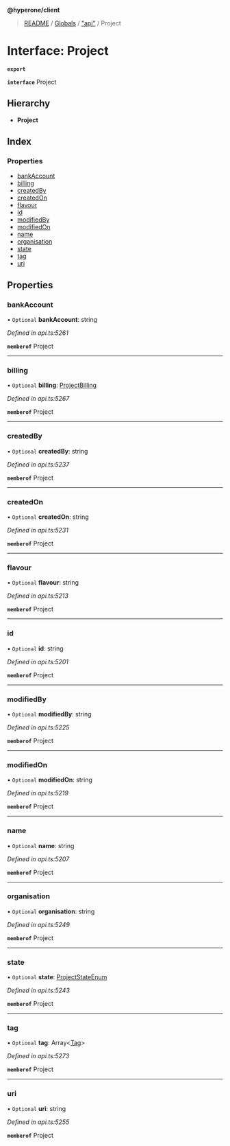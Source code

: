 **@hyperone/client**

> [README](../README.md) / [Globals](../globals.md) / ["api"](../modules/_api_.md) / Project

# Interface: Project

**`export`** 

**`interface`** Project

## Hierarchy

* **Project**

## Index

### Properties

* [bankAccount](_api_.project.md#bankaccount)
* [billing](_api_.project.md#billing)
* [createdBy](_api_.project.md#createdby)
* [createdOn](_api_.project.md#createdon)
* [flavour](_api_.project.md#flavour)
* [id](_api_.project.md#id)
* [modifiedBy](_api_.project.md#modifiedby)
* [modifiedOn](_api_.project.md#modifiedon)
* [name](_api_.project.md#name)
* [organisation](_api_.project.md#organisation)
* [state](_api_.project.md#state)
* [tag](_api_.project.md#tag)
* [uri](_api_.project.md#uri)

## Properties

### bankAccount

• `Optional` **bankAccount**: string

*Defined in api.ts:5261*

**`memberof`** Project

___

### billing

• `Optional` **billing**: [ProjectBilling](_api_.projectbilling.md)

*Defined in api.ts:5267*

**`memberof`** Project

___

### createdBy

• `Optional` **createdBy**: string

*Defined in api.ts:5237*

**`memberof`** Project

___

### createdOn

• `Optional` **createdOn**: string

*Defined in api.ts:5231*

**`memberof`** Project

___

### flavour

• `Optional` **flavour**: string

*Defined in api.ts:5213*

**`memberof`** Project

___

### id

• `Optional` **id**: string

*Defined in api.ts:5201*

**`memberof`** Project

___

### modifiedBy

• `Optional` **modifiedBy**: string

*Defined in api.ts:5225*

**`memberof`** Project

___

### modifiedOn

• `Optional` **modifiedOn**: string

*Defined in api.ts:5219*

**`memberof`** Project

___

### name

• `Optional` **name**: string

*Defined in api.ts:5207*

**`memberof`** Project

___

### organisation

• `Optional` **organisation**: string

*Defined in api.ts:5249*

**`memberof`** Project

___

### state

• `Optional` **state**: [ProjectStateEnum](../enums/_api_.projectstateenum.md)

*Defined in api.ts:5243*

**`memberof`** Project

___

### tag

• `Optional` **tag**: Array\<[Tag](_api_.tag.md)>

*Defined in api.ts:5273*

**`memberof`** Project

___

### uri

• `Optional` **uri**: string

*Defined in api.ts:5255*

**`memberof`** Project
